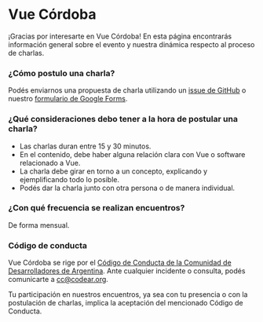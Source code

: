 # Vue Córdoba

¡Gracias por interesarte en Vue Córdoba! En esta página encontrarás información general sobre el evento y nuestra dinámica respecto al proceso de charlas.

### ¿Cómo postulo una charla?

Podés enviarnos una propuesta de charla utilizando un [issue de GitHub](https://github.com/SomosCodear/VueCordoba/issues/new?assignees=joelalejandro%2C+selenel21%2C+jnfrati&labels=charla%2C+a+revisar&template=propuesta-de-charla.md&title=%5BCharla%5D) o nuestro [formulario de Google Forms]().

### ¿Qué consideraciones debo tener a la hora de postular una charla?

- Las charlas duran entre 15 y 30 minutos.
- En el contenido, debe haber alguna relación clara con Vue o software relacionado a Vue.
- La charla debe girar en torno a un concepto, explicando y ejemplificando todo lo posible.
- Podés dar la charla junto con otra persona o de manera individual.

### ¿Con qué frecuencia se realizan encuentros?

De forma mensual.

### Código de conducta

Vue Córdoba se rige por el [Código de Conducta de la Comunidad de Desarrolladores de Argentina](CODE_OF_CONDUCT.md). Ante cualquier incidente o consulta, podés comunicarte a [cc@codear.org](mailto:cc@codear.org).

Tu participación en nuestros encuentros, ya sea con tu presencia o con la postulación de charlas, implica la aceptación del mencionado Código de Conducta.
